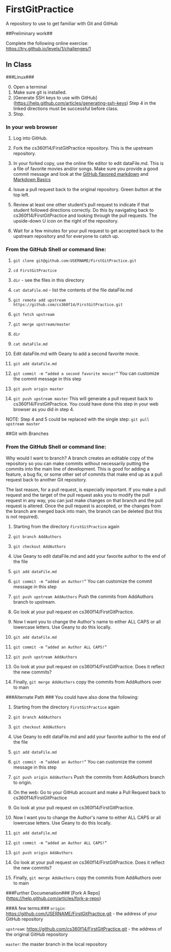 FirstGitPractice
================

A repository to use to get familiar with Git and GitHub


##Preliminary work##

Complete the following online exercise: https://try.github.io/levels/1/challenges/1

## In Class ##

###Linux###

  0. Open a terminal
  1. Make sure git is installed.
  2. [Generate SSH keys to use with GitHub] (https://help.github.com/articles/generating-ssh-keys) Step 4 in the linked directions must be successful before class.
  3. Stop.


### In your web browser ###
1. Log into GitHub.

2. Fork the cs360f14/FirstGitPractice repository.  This is the upstream repository.

3. In your forked copy, use the online file editor to edit dataFile.md.
This is a file of favorite movies and/or songs.  Make sure you provide a good commit message and look at the [GitHub flavored markdown](https://help.github.com/articles/github-flavored-markdown) and [Markdown Basics](https://help.github.com/articles/markdown-basics)

4. Issue a pull request back to the original repository.  Green button at the top left.

5. Review at least one other student’s pull request to indicate if that student followed directions correctly.   Do this by navigating back to cs360f14/FirstGitPractice and looking through the pull requests.  The upside-down U icon on the right of the repository.

6. Wait for a few minutes for your pull request to get accepted back to the upstream repository and for everyone to catch up.

### From the GitHub Shell or command line: ###

1. `git clone git@github.com:USERNAME/FirstGitPractice.git`

2. `cd FirstGitPractice`
  2. `dir` - see the files in this directory
  2. `cat dataFile.md` -  list the contents of the file dataFile.md
 

3. `git remote add upstream https://github.com/cs360f14/FirstGitPractice.git`

4. `git fetch upstream`

5. `git merge upstream/master`
  5. `dir`
  5. `cat dataFile.md`

6. Edit dataFile.md with Geany to add a second favorite movie.

7. `git add dataFile.md`

8. `git commit -m “added a second favorite movie!”`
You can customize the commit message in this step

9. `git push origin master`

10. `git push upstream master`
This will generate a pull request back to cs360f14/FirstGitPractice.  You could have done this step in your web browser as you did in step 4.

NOTE: Step 4 and 5 could be replaced with the single step:
`git pull upstream master`


##Git with Branches

### From the GitHub Shell or command line: ###
Why would I want to branch?  A branch creates an editable copy of the repository so you can make commits without necessarily putting the commits into the main line of development.  This is good for adding a feature, a bug fix, or some other set of commits that make end up as a pull request back to another Git repository.  

The last reason, for a pull request, is especially important.  If you make a pull request and the target of the pull request asks you to modify the pull request in any way, you can just make changes on that branch and the pull request is altered.  Once the pull request is accepted, or the changes from the branch are merged back into main, the branch can be deleted (but this is not required).

1. Starting from the directory `FirstGitPractice` again

2. `git branch AddAuthors`

3. `git checkout AddAuthors`

4. Use Geany to edit dataFile.md and add your favorite author to the end of the file

5. `git add dataFile.md`

8. `git commit -m “added an Author!”`
You can customize the commit message in this step

9. `git push upstream AddAuthors` Push the commits from AddAuthors branch to upstream.  

10. Go look at your pull request on cs360f14/FirstGitPractice.

11. Now I want you to change the Author's name to either ALL CAPS or all lowercase letters.  Use Geany to do this locally.

12. `git add dataFile.md`

13. `git commit -m “added an Author ALL CAPS!”`

14. `git push upstream AddAuthors` 

15. Go look at your pull request on cs360f14/FirstGitPractice.  Does it reflect the new commits?

16. Finally, `git merge AddAuthors` copy the commits from AddAuthors over to main

###Alternate Path ###
You could have also done the following:
1. Starting from the directory `FirstGitPractice` again

2. `git branch AddAuthors`

3. `git checkout AddAuthors`

4. Use Geany to edit dataFile.md and add your favorite author to the end of the file

5. `git add dataFile.md`

8. `git commit -m “added an Author!”`
You can customize the commit message in this step

9. `git push origin AddAuthors` Push the commits from AddAuthors branch to origin.  

10. On the web: Go to your GitHub account and make a Pull Request back to cs360f14/FirstGitPractice

10. Go look at your pull request on cs360f14/FirstGitPractice.

11. Now I want you to change the Author's name to either ALL CAPS or all lowercase letters.  Use Geany to do this locally.

12. `git add dataFile.md`

13. `git commit -m “added an Author ALL CAPS!”`

14. `git push origin AddAuthors` 

15. Go look at your pull request on cs360f14/FirstGitPractice.  Does it reflect the new commits?

16. Finally, `git merge AddAuthors` copy the commits from AddAuthors over to main

###Further Documenation###
[Fork A Repo] (https://help.github.com/articles/fork-a-repo)

###A few terms:###
`origin`: https://github.com/USERNAME/FirstGitPractice.git - the address of your GitHub repository

`upstream`: https://github.com/cs360f14/FirstGitPractice.git - the address of the original GitHub repository

`master`: the master branch in the local repository

